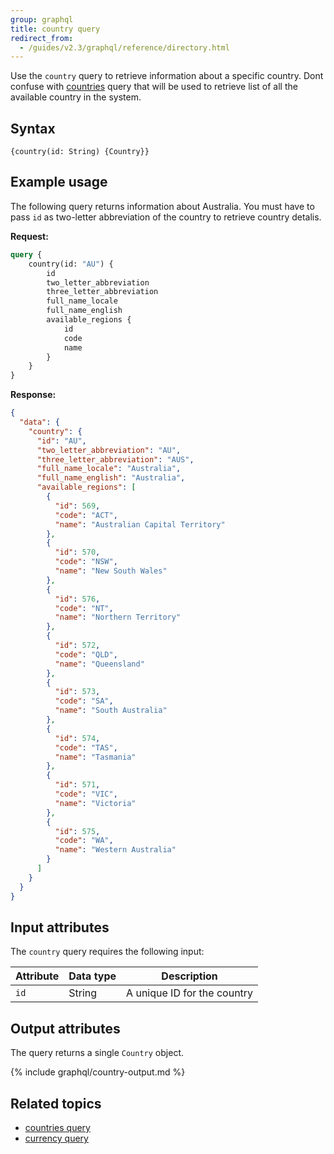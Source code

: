 ```yaml
---
group: graphql
title: country query
redirect_from:
  - /guides/v2.3/graphql/reference/directory.html
---
```


Use the `country` query to retrieve information about a specific country. Dont confuse with [countries]({{page.baseurl}}/graphql/queries/directory-countries.html) query that will be used to retrieve list of all the available country in the system.

## Syntax

`{country(id: String) {Country}}`

## Example usage

The following query returns information about Australia. You must have to pass `id` as two-letter abbreviation of the country to retrieve country detalis.

**Request:**

```graphql
query {
    country(id: "AU") {
        id
        two_letter_abbreviation
        three_letter_abbreviation
        full_name_locale
        full_name_english
        available_regions {
            id
            code
            name
        }
    }
}
```

**Response:**

```json
{
  "data": {
    "country": {
      "id": "AU",
      "two_letter_abbreviation": "AU",
      "three_letter_abbreviation": "AUS",
      "full_name_locale": "Australia",
      "full_name_english": "Australia",
      "available_regions": [
        {
          "id": 569,
          "code": "ACT",
          "name": "Australian Capital Territory"
        },
        {
          "id": 570,
          "code": "NSW",
          "name": "New South Wales"
        },
        {
          "id": 576,
          "code": "NT",
          "name": "Northern Territory"
        },
        {
          "id": 572,
          "code": "QLD",
          "name": "Queensland"
        },
        {
          "id": 573,
          "code": "SA",
          "name": "South Australia"
        },
        {
          "id": 574,
          "code": "TAS",
          "name": "Tasmania"
        },
        {
          "id": 571,
          "code": "VIC",
          "name": "Victoria"
        },
        {
          "id": 575,
          "code": "WA",
          "name": "Western Australia"
        }
      ]
    }
  }
}
```

## Input attributes

The `country` query requires the following input:

Attribute | Data type | Description
--- | --- | ---
`id` | String | A unique ID for the country

## Output attributes

The query returns a single `Country` object.

{% include graphql/country-output.md %}

## Related topics

*  [countries query]({{page.baseurl}}/graphql/queries/directory-countries.html)
*  [currency query]({{page.baseurl}}/graphql/queries/directory-currency.html)
